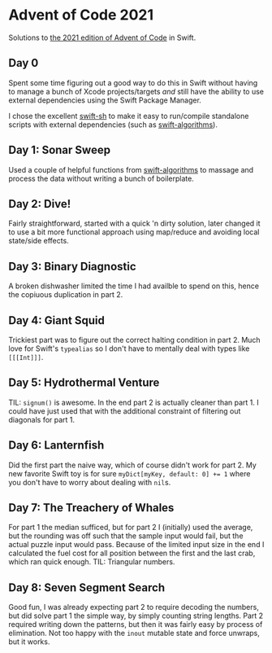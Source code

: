# Advent of Code 2021

Solutions to [the 2021 edition of Advent of Code](https://adventofcode.com/2021) in Swift.

## Day 0

Spent some time figuring out a good way to do this in Swift without having to manage a bunch
of Xcode projects/targets _and_ still have the ability to use external dependencies using the
Swift Package Manager.

I chose the excellent [swift-sh](https://github.com/mxcl/swift-sh) to make it easy to run/compile
standalone scripts with external dependencies (such as [swift-algorithms](https://github.com/apple/swift-algorithms)).

## Day 1: Sonar Sweep

Used a couple of helpful functions from [swift-algorithms](https://github.com/apple/swift-algorithms)
to massage and process the data without writing a bunch of boilerplate.

## Day 2: Dive!

Fairly straightforward, started with a quick 'n dirty solution, later changed it to use a bit more functional approach
using map/reduce and avoiding local state/side effects.

## Day 3: Binary Diagnostic

A broken dishwasher limited the time I had availble to spend on this, hence the copiuous duplication in part 2.

## Day 4: Giant Squid

Trickiest part was to figure out the correct halting condition in part 2. Much love for Swift's `typealias` so I don't
have to mentally deal with types like `[[[Int]]]`.

## Day 5: Hydrothermal Venture

TIL: `signum()` is awesome. In the end part 2 is actually cleaner than part 1. I could have just used that with the
additional constraint of filtering out diagonals for part 1.

## Day 6: Lanternfish

Did the first part the naive way, which of course didn't work for part 2. My new favorite Swift toy is for sure
`myDict[myKey, default: 0] += 1` where you don't have to worry about dealing with `nil`s.

## Day 7: The Treachery of Whales

For part 1 the median sufficed, but for part 2 I (initially) used the average, but the rounding was off
such that the sample input would fail, but the actual puzzle input would pass. Because of the limited
input size in the end I calculated the fuel cost for all position between the first and the last crab,
which ran quick enough. TIL: Triangular numbers.

## Day 8: Seven Segment Search

Good fun, I was already expecting part 2 to require decoding the numbers, but did solve part 1 the simple
way, by simply counting string lengths. Part 2 required writing down the patterns, but then it was fairly
easy by process of elimination. Not too happy with the `inout` mutable state and force unwraps, but it works.